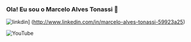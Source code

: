 ### Ola! Eu sou o Marcelo Alves Tonassi 🦉
![linkdin](https://img.shields.io/badge/LinkedIn-0077B5?style=for-the-badge&logo=linkedin&logoColor=white)] (http://www.linkedin.com/in/marcelo-alves-tonassi-59923a25)

![YouTube](https://img.shields.io/badge/YouTube-FF0000?style=for-the-badge&logo=youtube&logoColor=white)


